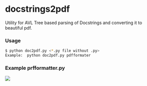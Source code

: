 # docstrings2pdf

Utility for AVL Tree based parsing of Docstrings and converting it to beautiful pdf.
### Usage
```sh
$ python doc2pdf.py <*.py file without .py>
Example:  python doc2pdf.py pdfformater
```
### Example prfformatter.py
<img src="https://sun9-47.userapi.com/c850724/v850724293/1b11e8/U9d_nsie8TY.jpg"/>
